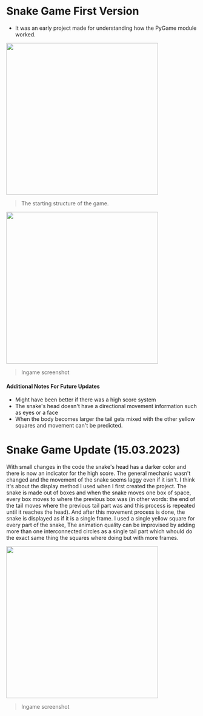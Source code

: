 # Snake Game First Version
* It was an early project made for understanding how the PyGame module worked.
<img src="https://user-images.githubusercontent.com/68196837/223507904-daa8ebe7-54c6-43af-9795-13c0cf3e7054.png" width="400">

>The starting structure of the game.

<img src="https://user-images.githubusercontent.com/68196837/223509270-c3b56175-5d7d-4c35-84f8-93dcc6efee56.png" width="400">

>Ingame screenshot

#### Additional Notes For Future Updates
* Might have been better if there was a high score system
* The snake's head doesn't have a directional movement information such as eyes or a face
* When the body becomes larger the tail gets mixed with the other yellow squares and movement can't be predicted.

# Snake Game Update (15.03.2023)
With small changes in the code the snake's head has a darker color and there is now an indicator for the high score. The general mechanic wasn't changed and the movement of the snake seems laggy even if it isn't. I think it's about the display method I used when I first created the project. The snake is made out of boxes and when the snake moves one box of space, every box moves to where the previous box was (in other words: the end of the tail moves where the previous tail part was and this process is repeated until it reaches the head). And after this movement process is done, the snake is displayed as if it is a single frame. I used a single yellow square for every part of the snake, The animation quality can be improvised by adding more than one interconnected circles as a single tail part which whould do the exact same thing the squares where doing but with more frames.

<img src="https://user-images.githubusercontent.com/68196837/225385557-e8d713a3-91a0-4c22-80a9-e687352576e9.png" width="400">

>Ingame screenshot
